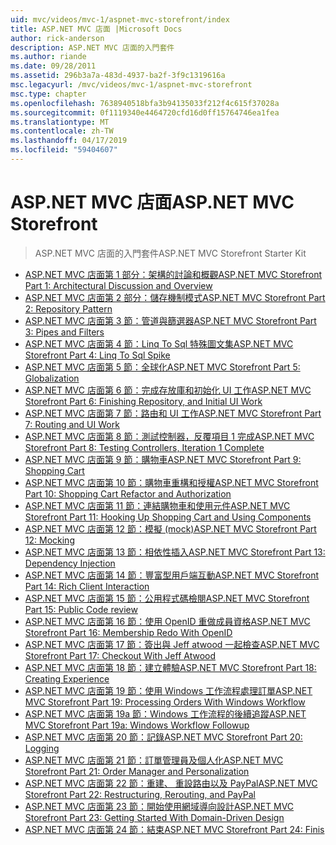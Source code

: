 ```yaml
---
uid: mvc/videos/mvc-1/aspnet-mvc-storefront/index
title: ASP.NET MVC 店面 |Microsoft Docs
author: rick-anderson
description: ASP.NET MVC 店面的入門套件
ms.author: riande
ms.date: 09/28/2011
ms.assetid: 296b3a7a-483d-4937-ba2f-3f9c1319616a
msc.legacyurl: /mvc/videos/mvc-1/aspnet-mvc-storefront
msc.type: chapter
ms.openlocfilehash: 7638940518bfa3b94135033f212f4c615f37028a
ms.sourcegitcommit: 0f1119340e4464720cfd16d0ff15764746ea1fea
ms.translationtype: MT
ms.contentlocale: zh-TW
ms.lasthandoff: 04/17/2019
ms.locfileid: "59404607"
---
```

# <a name="aspnet-mvc-storefront"></a><span data-ttu-id="7e0f7-103">ASP.NET MVC 店面</span><span class="sxs-lookup"><span data-stu-id="7e0f7-103">ASP.NET MVC Storefront</span></span>

> <span data-ttu-id="7e0f7-104">ASP.NET MVC 店面的入門套件</span><span class="sxs-lookup"><span data-stu-id="7e0f7-104">ASP.NET MVC Storefront Starter Kit</span></span>


- [<span data-ttu-id="7e0f7-105">ASP.NET MVC 店面第 1 部分：架構的討論和概觀</span><span class="sxs-lookup"><span data-stu-id="7e0f7-105">ASP.NET MVC Storefront Part 1: Architectural Discussion and Overview</span></span>](aspnet-mvc-storefront-part-1-architectural-discussion-and-overview.md)
- [<span data-ttu-id="7e0f7-106">ASP.NET MVC 店面第 2 部分：儲存機制模式</span><span class="sxs-lookup"><span data-stu-id="7e0f7-106">ASP.NET MVC Storefront Part 2: Repository Pattern</span></span>](aspnet-mvc-storefront-part-2-the-repository-pattern.md)
- [<span data-ttu-id="7e0f7-107">ASP.NET MVC 店面第 3 節：管道與篩選器</span><span class="sxs-lookup"><span data-stu-id="7e0f7-107">ASP.NET MVC Storefront Part 3: Pipes and Filters</span></span>](aspnet-mvc-storefront-part-3-pipes-and-filters.md)
- [<span data-ttu-id="7e0f7-108">ASP.NET MVC 店面第 4 節：Linq To Sql 特殊圖文集</span><span class="sxs-lookup"><span data-stu-id="7e0f7-108">ASP.NET MVC Storefront Part 4: Linq To Sql Spike</span></span>](aspnet-mvc-storefront-part-4-linq-to-sql-spike.md)
- [<span data-ttu-id="7e0f7-109">ASP.NET MVC 店面第 5 節：全球化</span><span class="sxs-lookup"><span data-stu-id="7e0f7-109">ASP.NET MVC Storefront Part 5: Globalization</span></span>](aspnet-mvc-storefront-part-5-globalization.md)
- [<span data-ttu-id="7e0f7-110">ASP.NET MVC 店面第 6 節：完成存放庫和初始化 UI 工作</span><span class="sxs-lookup"><span data-stu-id="7e0f7-110">ASP.NET MVC Storefront Part 6: Finishing Repository, and Initial UI Work</span></span>](aspnet-mvc-storefront-part-6-finishing-the-repository-and-initial-ui-work.md)
- [<span data-ttu-id="7e0f7-111">ASP.NET MVC 店面第 7 節：路由和 UI 工作</span><span class="sxs-lookup"><span data-stu-id="7e0f7-111">ASP.NET MVC Storefront Part 7: Routing and UI Work</span></span>](aspnet-mvc-storefront-part-7-routing-and-ui-work.md)
- [<span data-ttu-id="7e0f7-112">ASP.NET MVC 店面第 8 節：測試控制器，反覆項目 1 完成</span><span class="sxs-lookup"><span data-stu-id="7e0f7-112">ASP.NET MVC Storefront Part 8: Testing Controllers, Iteration 1 Complete</span></span>](aspnet-mvc-storefront-part-8-testing-controllers-iteration-1-complete.md)
- [<span data-ttu-id="7e0f7-113">ASP.NET MVC 店面第 9 節：購物車</span><span class="sxs-lookup"><span data-stu-id="7e0f7-113">ASP.NET MVC Storefront Part 9: Shopping Cart</span></span>](aspnet-mvc-storefront-part-9-the-shopping-cart.md)
- [<span data-ttu-id="7e0f7-114">ASP.NET MVC 店面第 10 節：購物車重構和授權</span><span class="sxs-lookup"><span data-stu-id="7e0f7-114">ASP.NET MVC Storefront Part 10: Shopping Cart Refactor and Authorization</span></span>](aspnet-mvc-storefront-part-10-shopping-cart-refactor-and-authorization.md)
- [<span data-ttu-id="7e0f7-115">ASP.NET MVC 店面第 11 節：連結購物車和使用元件</span><span class="sxs-lookup"><span data-stu-id="7e0f7-115">ASP.NET MVC Storefront Part 11: Hooking Up Shopping Cart and Using Components</span></span>](aspnet-mvc-storefront-part-11-hooking-up-the-shopping-cart-and-using-components.md)
- [<span data-ttu-id="7e0f7-116">ASP.NET MVC 店面第 12 節：模擬 (mock)</span><span class="sxs-lookup"><span data-stu-id="7e0f7-116">ASP.NET MVC Storefront Part 12: Mocking</span></span>](aspnet-mvc-storefront-part-12-mocking.md)
- [<span data-ttu-id="7e0f7-117">ASP.NET MVC 店面第 13 節：相依性插入</span><span class="sxs-lookup"><span data-stu-id="7e0f7-117">ASP.NET MVC Storefront Part 13: Dependency Injection</span></span>](aspnet-mvc-storefront-part-13-dependency-injection.md)
- [<span data-ttu-id="7e0f7-118">ASP.NET MVC 店面第 14 節：豐富型用戶端互動</span><span class="sxs-lookup"><span data-stu-id="7e0f7-118">ASP.NET MVC Storefront Part 14: Rich Client Interaction</span></span>](aspnet-mvc-storefront-part-14-rich-client-interaction.md)
- [<span data-ttu-id="7e0f7-119">ASP.NET MVC 店面第 15 節：公用程式碼檢閱</span><span class="sxs-lookup"><span data-stu-id="7e0f7-119">ASP.NET MVC Storefront Part 15: Public Code review</span></span>](aspnet-mvc-storefront-part-15-public-code-review.md)
- [<span data-ttu-id="7e0f7-120">ASP.NET MVC 店面第 16 節：使用 OpenID 重做成員資格</span><span class="sxs-lookup"><span data-stu-id="7e0f7-120">ASP.NET MVC Storefront Part 16: Membership Redo With OpenID</span></span>](aspnet-mvc-storefront-part-16-membership-redo-with-openid.md)
- [<span data-ttu-id="7e0f7-121">ASP.NET MVC 店面第 17 節：簽出與 Jeff atwood 一起檢查</span><span class="sxs-lookup"><span data-stu-id="7e0f7-121">ASP.NET MVC Storefront Part 17: Checkout With Jeff Atwood</span></span>](aspnet-mvc-storefront-part-17-checkout-with-jeff-atwood.md)
- [<span data-ttu-id="7e0f7-122">ASP.NET MVC 店面第 18 節：建立體驗</span><span class="sxs-lookup"><span data-stu-id="7e0f7-122">ASP.NET MVC Storefront Part 18: Creating Experience</span></span>](aspnet-mvc-storefront-part-18-creating-an-experience.md)
- [<span data-ttu-id="7e0f7-123">ASP.NET MVC 店面第 19 節：使用 Windows 工作流程處理訂單</span><span class="sxs-lookup"><span data-stu-id="7e0f7-123">ASP.NET MVC Storefront Part 19: Processing Orders With Windows Workflow</span></span>](aspnet-mvc-storefront-part-19-processing-orders-with-windows-workflow.md)
- [<span data-ttu-id="7e0f7-124">ASP.NET MVC 店面第 19a 節：Windows 工作流程的後續追蹤</span><span class="sxs-lookup"><span data-stu-id="7e0f7-124">ASP.NET MVC Storefront Part 19a: Windows Workflow Followup</span></span>](aspnet-mvc-storefront-part-19a-windows-workflow-followup.md)
- [<span data-ttu-id="7e0f7-125">ASP.NET MVC 店面第 20 節：記錄</span><span class="sxs-lookup"><span data-stu-id="7e0f7-125">ASP.NET MVC Storefront Part 20: Logging</span></span>](aspnet-mvc-storefront-part-20-logging.md)
- [<span data-ttu-id="7e0f7-126">ASP.NET MVC 店面第 21 節：訂單管理員及個人化</span><span class="sxs-lookup"><span data-stu-id="7e0f7-126">ASP.NET MVC Storefront Part 21: Order Manager and Personalization</span></span>](aspnet-mvc-storefront-part-21-order-manager-and-personalization.md)
- [<span data-ttu-id="7e0f7-127">ASP.NET MVC 店面第 22 節：重建、 重設路由以及 PayPal</span><span class="sxs-lookup"><span data-stu-id="7e0f7-127">ASP.NET MVC Storefront Part 22: Restructuring, Rerouting, and PayPal</span></span>](aspnet-mvc-storefront-part-22-restructuring-rerouting-and-paypal.md)
- [<span data-ttu-id="7e0f7-128">ASP.NET MVC 店面第 23 節：開始使用網域導向設計</span><span class="sxs-lookup"><span data-stu-id="7e0f7-128">ASP.NET MVC Storefront Part 23: Getting Started With Domain-Driven Design</span></span>](aspnet-mvc-storefront-part-23-getting-started-with-domain-driven-design.md)
- [<span data-ttu-id="7e0f7-129">ASP.NET MVC 店面第 24 節：結束</span><span class="sxs-lookup"><span data-stu-id="7e0f7-129">ASP.NET MVC Storefront Part 24: Finis</span></span>](aspnet-mvc-storefront-part-24-finis.md)
